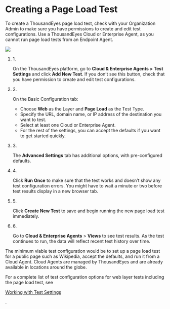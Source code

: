 # Creating a Page Load Test

To create a ThousandEyes page load test, check with your Organization Admin to make sure you have permissions to create and edit test configurations. Use a ThousandEyes Cloud or Enterprise Agent, as you cannot run page load tests from an Endpoint Agent.

![](https://2360053865-files.gitbook.io/\~/files/v0/b/gitbook-x-prod.appspot.com/o/spaces%2F-M4QARF6s57qxMrOHDTZ%2Fuploads%2Fgit-blob-1a061d46dab6e8b0c4553350b48b6e203436edcd%2Fproduct-documentation\_browser-synthetics\_create-page-load-test.png?alt=media)

1.  1\.

    On the ThousandEyes platform, go to **Cloud & Enterprise Agents > Test Settings** and click **Add New Test**. If you don’t see this button, check that you have permission to create and edit test configurations.
2.  2\.

    On the Basic Configuration tab:

    * Choose **Web** as the Layer and **Page Load** as the Test Type.
    * Specify the URL, domain name, or IP address of the destination you want to test.
    * Select at least one Cloud or Enterprise Agent.
    * For the rest of the settings, you can accept the defaults if you want to get started quickly.
3.  3\.

    The **Advanced Settings** tab has additional options, with pre-configured defaults.
4.  4\.

    Click **Run Once** to make sure that the test works and doesn’t show any test configuration errors. You might have to wait a minute or two before test results display in a new browser tab.
5.  5\.

    Click **Create New Test** to save and begin running the new page load test immediately.
6.  6\.

    Go to **Cloud & Enterprise Agents** > **Views** to see test results. As the test continues to run, the data will reflect recent test history over time.

The minimum viable test configuration would be to set up a page load test for a public page such as Wikipedia, accept the defaults, and run it from a Cloud Agent. Cloud Agents are managed by ThousandEyes and are already available in locations around the globe.

For a complete list of test configuration options for web layer tests including the page load test, see

[Working with Test Settings](https://docs.thousandeyes.com/product-documentation/internet-and-wan-monitoring/tests/working-with-test-settings#web-layer-tests)

.

